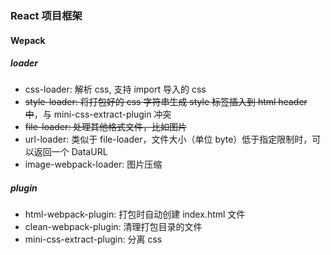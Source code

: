 ### React 项目框架

#### Wepack

##### loader

- css-loader: 解析 css, 支持 import 导入的 css
- ~~style-loader: 将打包好的 css 字符串生成 style 标签插入到 html header 中~~，与 mini-css-extract-plugin 冲突
- ~~file-loader: 处理其他格式文件，比如图片~~
- url-loader: 类似于 file-loader，文件大小（单位 byte）低于指定限制时，可以返回一个 DataURL
- image-webpack-loader: 图片压缩

##### plugin

- html-webpack-plugin: 打包时自动创建 index.html 文件
- clean-webpack-plugin: 清理打包目录的文件
- mini-css-extract-plugin: 分离 css
